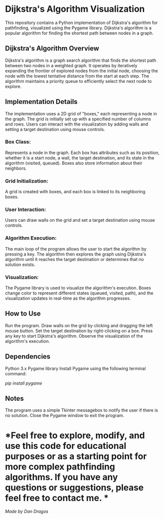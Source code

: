 
# Dijkstra's Algorithm Visualization

This repository contains a Python implementation of Dijkstra's algorithm for pathfinding, visualized using the Pygame library. Dijkstra's algorithm is a popular algorithm for finding the shortest path between nodes in a graph.

## Dijkstra's Algorithm Overview
Dijkstra's algorithm is a graph search algorithm that finds the shortest path between two nodes in a weighted graph. It operates by iteratively expanding the frontier of explored nodes from the initial node, choosing the node with the lowest tentative distance from the start at each step. The algorithm maintains a priority queue to efficiently select the next node to explore.

## Implementation Details
The implementation uses a 2D grid of "boxes," each representing a node in the graph. The grid is initially set up with a specified number of columns and rows. Users can interact with the visualization by adding walls and setting a target destination using mouse controls.

### Box Class: 
Represents a node in the graph. Each box has attributes such as its position, whether it is a start node, a wall, the target destination, and its state in the algorithm (visited, queued). Boxes also store information about their neighbors.

### Grid Initialization: 
A grid is created with boxes, and each box is linked to its neighboring boxes.

### User Interaction: 
Users can draw walls on the grid and set a target destination using mouse controls.

### Algorithm Execution: 
The main loop of the program allows the user to start the algorithm by pressing a key. The algorithm then explores the graph using Dijkstra's algorithm until it reaches the target destination or determines that no solution exists.

### Visualization: 
The Pygame library is used to visualize the algorithm's execution. Boxes change color to represent different states (queued, visited, path), and the visualization updates in real-time as the algorithm progresses.

## How to Use
Run the program.
Draw walls on the grid by clicking and dragging the left mouse button.
Set the target destination by right-clicking on a box.
Press any key to start Dijkstra's algorithm.
Observe the visualization of the algorithm's execution.

## Dependencies
Python 3.x
Pygame library
Install Pygame using the following terminal command:

*pip install pygame*

## Notes

The program uses a simple Tkinter messagebox to notify the user if there is no solution.
Close the Pygame window to exit the program.

# *Feel free to explore, modify, and use this code for educational purposes or as a starting point for more complex pathfinding algorithms. If you have any questions or suggestions, please feel free to contact me. *

*Made by Dan Dragos*
